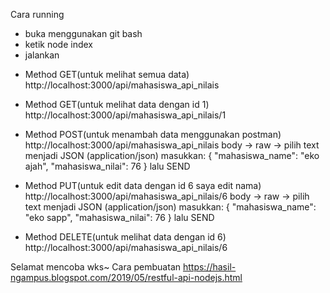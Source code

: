 Cara running
- buka menggunakan git bash
- ketik node index
- jalankan
+ Method GET(untuk melihat semua data)
http://localhost:3000/api/mahasiswa_api_nilais 

+ Method GET(untuk melihat data dengan id 1)
http://localhost:3000/api/mahasiswa_api_nilais/1 

+ Method POST(untuk menambah data menggunakan postman)
http://localhost:3000/api/mahasiswa_api_nilais 
body -> raw -> pilih text menjadi JSON (application/json)
masukkan:
{
	"mahasiswa_name": "eko ajah",
	"mahasiswa_nilai": 76
}
lalu SEND

+ Method PUT(untuk edit data dengan id 6 saya edit nama)
http://localhost:3000/api/mahasiswa_api_nilais/6 
body -> raw -> pilih text menjadi JSON (application/json)
masukkan:
{
	"mahasiswa_name": "eko sapp",
	"mahasiswa_nilai": 76
}
lalu SEND

+ Method DELETE(untuk melihat data dengan id 6)
http://localhost:3000/api/mahasiswa_api_nilais/6

Selamat mencoba wks~ 
Cara pembuatan 
https://hasil-ngampus.blogspot.com/2019/05/restful-api-nodejs.html



